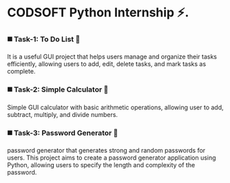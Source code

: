 <h1> CODSOFT Python Internship ⚡️. </h1>

<h3> ◼️ Task-1: To Do List 📝 </h3>
<p> It is a useful GUI project that helps users manage and organize their tasks efficiently, allowing users to add, edit, delete tasks, and mark tasks as complete. </p>

<h3> ◼️ Task-2: Simple Calculator 🧮 </h3>
<p> Simple GUI calculator with basic arithmetic operations, allowing user to add, subtract, multiply, and divide numbers. </p>

<h3> ◼️ Task-3: Password Generator 🔐 </h3>
<p> password generator that generates strong and random passwords for users. This project aims to create a password generator application using Python, allowing users to specify the length and complexity of the password. </p>

